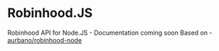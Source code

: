 # Robinhood.JS

Robinhood API for Node.JS - Documentation coming soon
Based on - [aurbano/robinhood-node](https://github.com/aurbano/robinhood-node)
